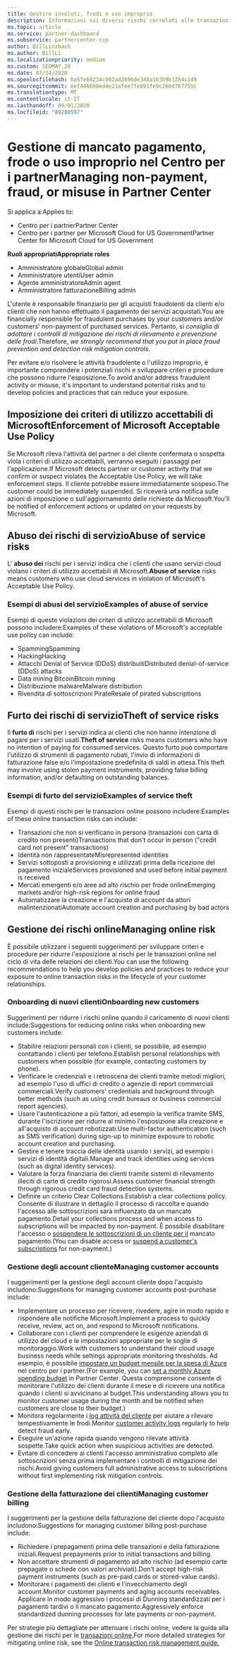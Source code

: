 ```yaml
---
title: Gestire insoluti, frodi o uso improprio
description: Informazioni sui diversi rischi correlati alle transazioni online e sulle procedure consigliate per gestire e mitigare tali rischi nel centro per i partner.
ms.topic: article
ms.service: partner-dashboard
ms.subservice: partnercenter-csp
author: BillLinzbach
ms.author: BillLi
ms.localizationpriority: medium
ms.custom: SEOMAY.20
ms.date: 07/14/2020
ms.openlocfilehash: ba5fe60234c002ad2696de348a1b3b9b1284c149
ms.sourcegitcommit: eef446698ed4e21afee7fe091fe9c2664767755c
ms.translationtype: MT
ms.contentlocale: it-IT
ms.lasthandoff: 09/01/2020
ms.locfileid: "89280597"
---
```

# <a name="managing-non-payment-fraud-or-misuse-in-partner-center"></a><span data-ttu-id="a235c-103">Gestione di mancato pagamento, frode o uso improprio nel Centro per i partner</span><span class="sxs-lookup"><span data-stu-id="a235c-103">Managing non-payment, fraud, or misuse in Partner Center</span></span>

<span data-ttu-id="a235c-104">Si applica a:</span><span class="sxs-lookup"><span data-stu-id="a235c-104">Applies to:</span></span>

- <span data-ttu-id="a235c-105">Centro per i partner</span><span class="sxs-lookup"><span data-stu-id="a235c-105">Partner Center</span></span>
- <span data-ttu-id="a235c-106">Centro per i partner per Microsoft Cloud for US Government</span><span class="sxs-lookup"><span data-stu-id="a235c-106">Partner Center for Microsoft Cloud for US Government</span></span>

<span data-ttu-id="a235c-107">**Ruoli appropriati**</span><span class="sxs-lookup"><span data-stu-id="a235c-107">**Appropriate roles**</span></span>
- <span data-ttu-id="a235c-108">Amministratore globale</span><span class="sxs-lookup"><span data-stu-id="a235c-108">Global admin</span></span>
- <span data-ttu-id="a235c-109">Amministratore utenti</span><span class="sxs-lookup"><span data-stu-id="a235c-109">User admin</span></span>
- <span data-ttu-id="a235c-110">Agente amministratore</span><span class="sxs-lookup"><span data-stu-id="a235c-110">Admin agent</span></span>
- <span data-ttu-id="a235c-111">Amministratore fatturazione</span><span class="sxs-lookup"><span data-stu-id="a235c-111">Billing admin</span></span>

<span data-ttu-id="a235c-112">L'utente è responsabile finanziario per gli acquisti fraudolenti da clienti e/o clienti che non hanno effettuato il pagamento dei servizi acquistati.</span><span class="sxs-lookup"><span data-stu-id="a235c-112">You are financially responsible for fraudulent purchases by your customers and/or customers' non-payment of purchased services.</span></span> <span data-ttu-id="a235c-113">Pertanto, si *consiglia di adottare i controlli di mitigazione dei rischi di rilevamento e prevenzione delle frodi*.</span><span class="sxs-lookup"><span data-stu-id="a235c-113">Therefore, *we strongly recommend that you put in place fraud prevention and detection risk mitigation controls*.</span></span>

<span data-ttu-id="a235c-114">Per evitare e/o risolvere le attività fraudolente o l'utilizzo improprio, è importante comprendere i potenziali rischi e sviluppare criteri e procedure che possono ridurre l'esposizione.</span><span class="sxs-lookup"><span data-stu-id="a235c-114">To avoid and/or address fraudulent activity or misuse, it's important to understand potential risks and to develop policies and practices that can reduce your exposure.</span></span>

## <a name="enforcement-of-microsoft-acceptable-use-policy"></a><span data-ttu-id="a235c-115">Imposizione dei criteri di utilizzo accettabili di Microsoft</span><span class="sxs-lookup"><span data-stu-id="a235c-115">Enforcement of Microsoft Acceptable Use Policy</span></span>

<span data-ttu-id="a235c-116">Se Microsoft rileva l'attività del partner o del cliente confermata o sospetta viola i criteri di utilizzo accettabili, verranno eseguiti i passaggi per l'applicazione.</span><span class="sxs-lookup"><span data-stu-id="a235c-116">If Microsoft detects partner or customer activity that we confirm or suspect violates the Acceptable Use Policy, we will take enforcement steps.</span></span> <span data-ttu-id="a235c-117">Il cliente potrebbe essere immediatamente sospeso.</span><span class="sxs-lookup"><span data-stu-id="a235c-117">The customer could be immediately suspended.</span></span> <span data-ttu-id="a235c-118">Si riceverà una notifica sulle azioni di imposizione o sull'aggiornamento delle richieste da Microsoft.</span><span class="sxs-lookup"><span data-stu-id="a235c-118">You'll be notified of enforcement actions or updated on your requests by Microsoft.</span></span>

## <a name="abuse-of-service-risks"></a><span data-ttu-id="a235c-119">Abuso dei rischi di servizio</span><span class="sxs-lookup"><span data-stu-id="a235c-119">Abuse of service risks</span></span>

<span data-ttu-id="a235c-120">L' **abuso dei** rischi per i servizi indica che i clienti che usano servizi cloud violano i criteri di utilizzo accettabili di Microsoft.</span><span class="sxs-lookup"><span data-stu-id="a235c-120">**Abuse of service** risks means customers who use cloud services in violation of Microsoft's Acceptable Use Policy.</span></span>

### <a name="examples-of-abuse-of-service"></a><span data-ttu-id="a235c-121">Esempi di abusi del servizio</span><span class="sxs-lookup"><span data-stu-id="a235c-121">Examples of abuse of service</span></span>

<span data-ttu-id="a235c-122">Esempi di queste violazioni dei criteri di utilizzo accettabili di Microsoft possono includere:</span><span class="sxs-lookup"><span data-stu-id="a235c-122">Examples of these violations of Microsoft's acceptable use policy can include:</span></span>

- <span data-ttu-id="a235c-123">Spamming</span><span class="sxs-lookup"><span data-stu-id="a235c-123">Spamming</span></span>
- <span data-ttu-id="a235c-124">Hacking</span><span class="sxs-lookup"><span data-stu-id="a235c-124">Hacking</span></span>
- <span data-ttu-id="a235c-125">Attacchi Denial of Service (DDoS) distribuiti</span><span class="sxs-lookup"><span data-stu-id="a235c-125">Distributed denial-of-service (DDoS) attacks</span></span>
- <span data-ttu-id="a235c-126">Data mining Bitcoin</span><span class="sxs-lookup"><span data-stu-id="a235c-126">Bitcoin mining</span></span>
- <span data-ttu-id="a235c-127">Distribuzione malware</span><span class="sxs-lookup"><span data-stu-id="a235c-127">Malware distribution</span></span>
- <span data-ttu-id="a235c-128">Rivendita di sottoscrizioni Pirate</span><span class="sxs-lookup"><span data-stu-id="a235c-128">Resale of pirated subscriptions</span></span>

## <a name="theft-of-service-risks"></a><span data-ttu-id="a235c-129">Furto dei rischi di servizio</span><span class="sxs-lookup"><span data-stu-id="a235c-129">Theft of service risks</span></span>

<span data-ttu-id="a235c-130">Il **furto di** rischi per i servizi indica ai clienti che non hanno intenzione di pagare per i servizi usati.</span><span class="sxs-lookup"><span data-stu-id="a235c-130">**Theft of service** risks means customers who have no intention of paying for consumed services.</span></span> <span data-ttu-id="a235c-131">Questo furto può comportare l'utilizzo di strumenti di pagamento rubati, l'invio di informazioni di fatturazione false e/o l'impostazione predefinita di saldi in attesa.</span><span class="sxs-lookup"><span data-stu-id="a235c-131">This theft may involve using stolen payment instruments, providing false billing information, and/or defaulting on outstanding balances.</span></span>

### <a name="examples-of-service-theft"></a><span data-ttu-id="a235c-132">Esempi di furto del servizio</span><span class="sxs-lookup"><span data-stu-id="a235c-132">Examples of service theft</span></span>

<span data-ttu-id="a235c-133">Esempi di questi rischi per le transazioni online possono includere:</span><span class="sxs-lookup"><span data-stu-id="a235c-133">Examples of these online transaction risks can include:</span></span>

- <span data-ttu-id="a235c-134">Transazioni che non si verificano in persona (transazioni con carta di credito non presenti)</span><span class="sxs-lookup"><span data-stu-id="a235c-134">Transactions that don't occur in person ("credit card not present" transactions)</span></span>
- <span data-ttu-id="a235c-135">Identità non rappresentate</span><span class="sxs-lookup"><span data-stu-id="a235c-135">Misrepresented identities</span></span>
- <span data-ttu-id="a235c-136">Servizi sottoposti a provisioning e utilizzati prima della ricezione del pagamento iniziale</span><span class="sxs-lookup"><span data-stu-id="a235c-136">Services provisioned and used before initial payment is received</span></span>
- <span data-ttu-id="a235c-137">Mercati emergenti e/o aree ad alto rischio per frode online</span><span class="sxs-lookup"><span data-stu-id="a235c-137">Emerging markets and/or high-risk regions for online fraud</span></span>
- <span data-ttu-id="a235c-138">Automatizzare la creazione e l'acquisto di account da attori malintenzionati</span><span class="sxs-lookup"><span data-stu-id="a235c-138">Automate account creation and purchasing by bad actors</span></span>

## <a name="managing-online-risk"></a><span data-ttu-id="a235c-139">Gestione dei rischi online</span><span class="sxs-lookup"><span data-stu-id="a235c-139">Managing online risk</span></span>

<span data-ttu-id="a235c-140">È possibile utilizzare i seguenti suggerimenti per sviluppare criteri e procedure per ridurre l'esposizione ai rischi per le transazioni online nel ciclo di vita delle relazioni dei clienti.</span><span class="sxs-lookup"><span data-stu-id="a235c-140">You can use the following recommendations to help you develop policies and practices to reduce your exposure to online transaction risks in the lifecycle of your customer relationships.</span></span>

### <a name="onboarding-new-customers"></a><span data-ttu-id="a235c-141">Onboarding di nuovi clienti</span><span class="sxs-lookup"><span data-stu-id="a235c-141">Onboarding new customers</span></span>

<span data-ttu-id="a235c-142">Suggerimenti per ridurre i rischi online quando il caricamento di nuovi clienti include:</span><span class="sxs-lookup"><span data-stu-id="a235c-142">Suggestions for reducing online risks when onboarding new customers include:</span></span>

- <span data-ttu-id="a235c-143">Stabilire relazioni personali con i clienti, se possibile, ad esempio contattando i clienti per telefono.</span><span class="sxs-lookup"><span data-stu-id="a235c-143">Establish personal relationships with customers when possible (for example, contacting customers by phone).</span></span>
- <span data-ttu-id="a235c-144">Verificare le credenziali e i retroscena dei clienti tramite metodi migliori, ad esempio l'uso di uffici di credito o agenzie di report commerciali commerciali.</span><span class="sxs-lookup"><span data-stu-id="a235c-144">Verify customers' credentials and background through better methods (such as using credit bureaus or business commercial report agencies).</span></span>
- <span data-ttu-id="a235c-145">Usare l'autenticazione a più fattori, ad esempio la verifica tramite SMS, durante l'iscrizione per ridurre al minimo l'esposizione alla creazione e all'acquisto di account robotizzati.</span><span class="sxs-lookup"><span data-stu-id="a235c-145">Use multi-factor authentication (such as SMS verification) during sign-up to minimize exposure to robotic account creation and purchasing.</span></span>
- <span data-ttu-id="a235c-146">Gestire e tenere traccia delle identità usando i servizi, ad esempio i servizi di identità digitali.</span><span class="sxs-lookup"><span data-stu-id="a235c-146">Manage and track identities using services (such as digital identity services).</span></span>
- <span data-ttu-id="a235c-147">Valutare la forza finanziaria dei clienti tramite sistemi di rilevamento illeciti di carte di credito rigorosi.</span><span class="sxs-lookup"><span data-stu-id="a235c-147">Assess customer financial strength through rigorous credit card fraud detection systems.</span></span>
- <span data-ttu-id="a235c-148">Definire un criterio Clear Collections.</span><span class="sxs-lookup"><span data-stu-id="a235c-148">Establish a clear collections policy.</span></span> <span data-ttu-id="a235c-149">Consente di illustrare in dettaglio il processo di raccolta e quando l'accesso alle sottoscrizioni sarà influenzato da un mancato pagamento.</span><span class="sxs-lookup"><span data-stu-id="a235c-149">Detail your collections process and when access to subscriptions will be impacted by non-payment.</span></span> <span data-ttu-id="a235c-150">È possibile disabilitare l'accesso o [sospendere le sottoscrizioni di un cliente per il](suspend-a-subscription.md) mancato pagamento.</span><span class="sxs-lookup"><span data-stu-id="a235c-150">(You can disable access or [suspend a customer's subscriptions](suspend-a-subscription.md) for non-payment.)</span></span>

### <a name="managing-customer-accounts"></a><span data-ttu-id="a235c-151">Gestione degli account cliente</span><span class="sxs-lookup"><span data-stu-id="a235c-151">Managing customer accounts</span></span>

<span data-ttu-id="a235c-152">I suggerimenti per la gestione degli account cliente dopo l'acquisto includono:</span><span class="sxs-lookup"><span data-stu-id="a235c-152">Suggestions for managing customer accounts post-purchase include:</span></span>

- <span data-ttu-id="a235c-153">Implementare un processo per ricevere, rivedere, agire in modo rapido e rispondere alle notifiche Microsoft.</span><span class="sxs-lookup"><span data-stu-id="a235c-153">Implement a process to quickly receive, review, act on, and respond to Microsoft notifications.</span></span>
- <span data-ttu-id="a235c-154">Collaborare con i clienti per comprendere le esigenze aziendali di utilizzo del cloud e le impostazioni appropriate per le soglie di monitoraggio.</span><span class="sxs-lookup"><span data-stu-id="a235c-154">Work with customers to understand their cloud usage business needs while settings appropriate monitoring thresholds.</span></span> <span data-ttu-id="a235c-155">Ad esempio, è possibile [impostare un budget mensile per la spesa di Azure](set-an-azure-spending-budget-for-your-customers.md) nel centro per i partner.</span><span class="sxs-lookup"><span data-stu-id="a235c-155">(For example, you can [set a monthly Azure spending budget](set-an-azure-spending-budget-for-your-customers.md) in Partner Center.</span></span> <span data-ttu-id="a235c-156">Questa comprensione consente di monitorare l'utilizzo dei clienti durante il mese e di ricevere una notifica quando i clienti si avvicinano al budget.</span><span class="sxs-lookup"><span data-stu-id="a235c-156">This understanding allows you to monitor customer usage during the month and be notified when customers are close to their budget.)</span></span>
- <span data-ttu-id="a235c-157">Monitora regolarmente i [log attività del cliente](activity-logs.md) per aiutare a rilevare tempestivamente le frodi.</span><span class="sxs-lookup"><span data-stu-id="a235c-157">Monitor [customer activity logs](activity-logs.md) regularly to help detect fraud early.</span></span>
- <span data-ttu-id="a235c-158">Eseguire un'azione rapida quando vengono rilevate attività sospette.</span><span class="sxs-lookup"><span data-stu-id="a235c-158">Take quick action when suspicious activities are detected.</span></span>
- <span data-ttu-id="a235c-159">Evitare di concedere ai clienti l'accesso amministrativo completo alle sottoscrizioni senza prima implementare i controlli di mitigazione dei rischi.</span><span class="sxs-lookup"><span data-stu-id="a235c-159">Avoid giving customers full administrative access to subscriptions without first implementing risk mitigation controls.</span></span>

### <a name="managing-customer-billing"></a><span data-ttu-id="a235c-160">Gestione della fatturazione dei clienti</span><span class="sxs-lookup"><span data-stu-id="a235c-160">Managing customer billing</span></span>

<span data-ttu-id="a235c-161">I suggerimenti per la gestione della fatturazione del cliente dopo l'acquisto includono:</span><span class="sxs-lookup"><span data-stu-id="a235c-161">Suggestions for managing customer billing post-purchase include:</span></span>

- <span data-ttu-id="a235c-162">Richiedere i prepagamenti prima delle transazioni e della fatturazione iniziali.</span><span class="sxs-lookup"><span data-stu-id="a235c-162">Request prepayments prior to initial transactions and billing.</span></span>
- <span data-ttu-id="a235c-163">Non accettare strumenti di pagamento ad alto rischio (ad esempio carte prepagate o schede con valori archiviati).</span><span class="sxs-lookup"><span data-stu-id="a235c-163">Don't accept high-risk payment instruments (such as pre-paid cards or stored-value cards).</span></span>
- <span data-ttu-id="a235c-164">Monitorare i pagamenti dei clienti e l'invecchiamento degli account.</span><span class="sxs-lookup"><span data-stu-id="a235c-164">Monitor customer payments and aging accounts receivables.</span></span> <span data-ttu-id="a235c-165">Applicare in modo aggressivo i processi di Dunning standardizzati per i pagamenti tardivi o il mancato pagamento.</span><span class="sxs-lookup"><span data-stu-id="a235c-165">Aggressively enforce standardized dunning processes for late payments or non-payment.</span></span>

<span data-ttu-id="a235c-166">Per strategie più dettagliate per attenuare i rischi online, vedere la guida alla gestione dei rischi per le [transazioni online.](https://query.prod.cms.rt.microsoft.com/cms/api/am/binary/RE4Bhtt)</span><span class="sxs-lookup"><span data-stu-id="a235c-166">For more detailed strategies for mitigating online risk, see the [Online transaction risk management guide.](https://query.prod.cms.rt.microsoft.com/cms/api/am/binary/RE4Bhtt)</span></span>

